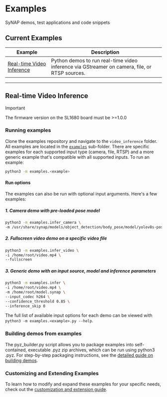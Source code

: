 # Examples
SyNAP demos, test applications and code snippets

## Current Examples
| Example | Description |
|---------|-------------|
| [Real-time Video Inference](video_inference) | Python demos to run real-time video inference via GStreamer on camera, file, or RTSP sources.

***

## Real-time Video Inference
> [!IMPORTANT]
> The firmware version on the SL1680 board must be >=1.0.0

### Running examples
Clone the examples repository and navigate to the `video_inference` folder.
All examples are located in the [`examples`](examples) sub-folder. There are specific examples for each supported input type (camera, file, RTSP) and a more generic example that's compatible with all supported inputs. To run an example:
```sh
python3 -m examples.<example>
```
#### Run options
The examples can also be run with optional input arguments. Here's a few examples:

##### 1. Camera demo with pre-loaded pose model
```sh
python3 -m examples.infer_camera \
-m /usr/share/synap/models/object_detection/body_pose/model/yolov8s-pose/model.synap
```

##### 2. Fullscreen video demo on a specific video file
```sh
python3 -m examples.infer_video \
-i /home/root/video.mp4 \
--fullscreen
```

##### 3. Generic demo with an input source, model and inference parameters
```sh
python3 -m examples.infer \
-i /home/root/video.mp4 \
-m /home/root/model.synap \
--input_codec h264 \
--confidence_threshold 0.85 \
--inference_skip 0
```

The full list of available input options for each demo can be viewed with `python3 -m examples.<example>.py --help`.

### Building demos from examples
The pyz_builder.py script allows you to package examples into self-contained, executable .pyz zip archives, which can be run using python3 <demo>.pyz. For step-by-step packaging instructions, see the [detailed guide on building demos](video_inference/README.md#building-demos-from-examples).

### Customizing and Extending Examples
To learn how to modify and expand these examples for your specific needs, check out the [customization and extension guide](video_inference/README.md#customizing-and-extending-examples).
